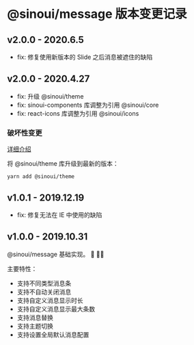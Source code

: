 # @sinoui/message 版本变更记录

## v2.0.0 - 2020.6.5

- fix: 修复使用新版本的 Slide 之后消息被遮住的缺陷

## v2.0.0 - 2020.4.27

- fix: 升级 @sinoui/theme
- fix: sinoui-components 库调整为引用 @sinoui/core
- fix: react-icons 库调整为引用 @sinoui/icons

### 破坏性变更

[详细介绍](https://github.com/sinoui/theme/blob/master/CHANGELOG.md#v100-beta1-2020224)

将 @sinoui/theme 库升级到最新的版本：

```shell
yarn add @sinoui/theme
```

## v1.0.1 - 2019.12.19

- fix: 修复无法在 IE 中使用的缺陷

## v1.0.0 - 2019.10.31

@sinoui/message 基础实现。 :tada: :tada::tada:

主要特性：

- 支持不同类型消息条
- 支持不自动关闭消息
- 支持自定义消息显示时长
- 支持自定义消息显示最大条数
- 支持消息替换
- 支持主题切换
- 支持设置全局默认消息配置

